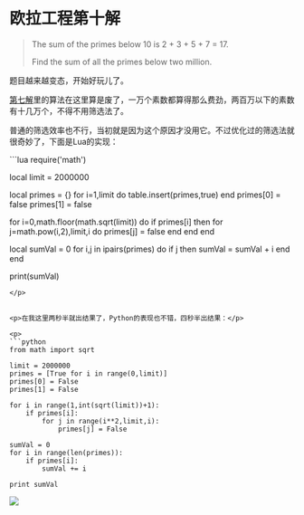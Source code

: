 # 欧拉工程第十解

<blockquote><p>The sum of the primes below 10 is 2 + 3 + 5 + 7 = 17.</p>

<p>Find the sum of all the primes below two million.</p></blockquote>

<p>题目越来越变态，开始好玩儿了。</p>

<p><a href="http://0x3f.org/?p=753">第七解</a>里的算法在这里算是废了，一万个素数都算得那么费劲，两百万以下的素数有十几万个，不得不用筛选法了。</p>

<p>普通的筛选效率也不行，当初就是因为这个原因才没用它。不过优化过的筛选法就很奇妙了，下面是Lua的实现：</p>

<p>
```lua
require('math')

local limit = 2000000

local primes = {}
for i=1,limit do
    table.insert(primes,true)
end
primes[0] = false
primes[1] = false

for i=0,math.floor(math.sqrt(limit)) do
    if primes[i] then
        for j=math.pow(i,2),limit,i do
            primes[j] = false
        end
    end
end

local sumVal = 0
for i,j in ipairs(primes) do
    if j then
        sumVal = sumVal + i
    end
end

print(sumVal)
```
</p>


<p>在我这里两秒半就出结果了，Python的表现也不错，四秒半出结果：</p>

<p>
```python
from math import sqrt

limit = 2000000
primes = [True for i in range(0,limit)]
primes[0] = False
primes[1] = False

for i in range(1,int(sqrt(limit))+1):
    if primes[i]:
        for j in range(i**2,limit,i):
            primes[j] = False

sumVal = 0
for i in range(len(primes)):
    if primes[i]:
        sumVal += i

print sumVal
```
</p>


<p><a href="http://picasaweb.google.com/lh/photo/va8CeXPxRtCojlNw4qpmBQ"><img src="http://lh5.ggpht.com/_ceUJ_lBTHzc/SSIt7sQQ5RI/AAAAAAAAAms/5sZPp1KBi_4/s400/project_euler_problem_010.png" /></a></p>

